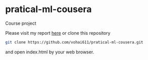 # pratical-ml-cousera
Course project

Please visit my report [here](https://vohai611.github.io/pratical-ml-cousera/) or clone this repository 

```bash
git clone https://github.com/vohai611/pratical-ml-cousera.git
```
and open index.html by your web browser. 
